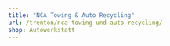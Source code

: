 ```yaml
---
title: "NCA Towing & Auto Recycling"
url: /trenton/nca-towing-und-auto-recycling/
shop: Autowerkstatt
---
```


